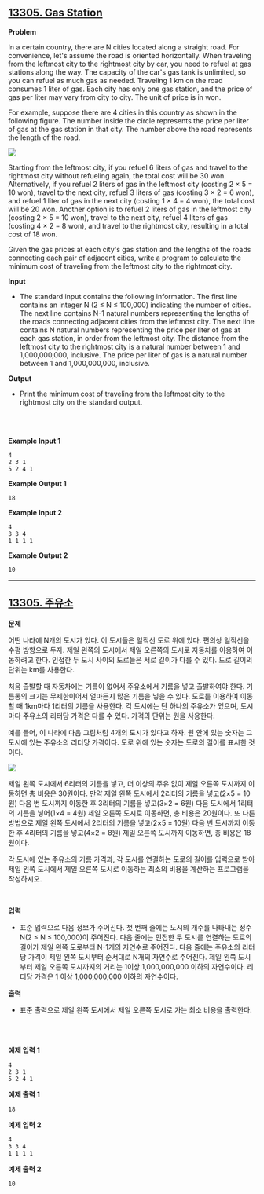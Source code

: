 ## [13305. Gas Station](https://www.acmicpc.net/problem/13305)

**Problem**

In a certain country, there are N cities located along a straight road. For convenience, let's assume the road is oriented horizontally. When traveling from the leftmost city to the rightmost city by car, you need to refuel at gas stations along the way. The capacity of the car's gas tank is unlimited, so you can refuel as much gas as needed. Traveling 1 km on the road consumes 1 liter of gas. Each city has only one gas station, and the price of gas per liter may vary from city to city. The unit of price is in won.

For example, suppose there are 4 cities in this country as shown in the following figure. The number inside the circle represents the price per liter of gas at the gas station in that city. The number above the road represents the length of the road.

<img src="https://onlinejudgeimages.s3-ap-northeast-1.amazonaws.com/problem/13305/1.png" />

Starting from the leftmost city, if you refuel 6 liters of gas and travel to the rightmost city without refueling again, the total cost will be 30 won. Alternatively, if you refuel 2 liters of gas in the leftmost city (costing 2 × 5 = 10 won), travel to the next city, refuel 3 liters of gas (costing 3 × 2 = 6 won), and refuel 1 liter of gas in the next city (costing 1 × 4 = 4 won), the total cost will be 20 won. Another option is to refuel 2 liters of gas in the leftmost city (costing 2 × 5 = 10 won), travel to the next city, refuel 4 liters of gas (costing 4 × 2 = 8 won), and travel to the rightmost city, resulting in a total cost of 18 won.

Given the gas prices at each city's gas station and the lengths of the roads connecting each pair of adjacent cities, write a program to calculate the minimum cost of traveling from the leftmost city to the rightmost city.

**Input**

- The standard input contains the following information. The first line contains an integer N (2 ≤ N ≤ 100,000) indicating the number of cities. The next line contains N-1 natural numbers representing the lengths of the roads connecting adjacent cities from the leftmost city. The next line contains N natural numbers representing the price per liter of gas at each gas station, in order from the leftmost city. The distance from the leftmost city to the rightmost city is a natural number between 1 and 1,000,000,000, inclusive. The price per liter of gas is a natural number between 1 and 1,000,000,000, inclusive.

**Output**

- Print the minimum cost of traveling from the leftmost city to the rightmost city on the standard output.

<br/>
<br/>

**Example Input 1**

```
4
2 3 1
5 2 4 1
```

**Example Output 1**

```
18
```

**Example Input 2**

```
4
3 3 4
1 1 1 1
```

**Example Output 2**

```
10
```

<hr/>

## [13305. 주유소](https://www.acmicpc.net/problem/13305)

**문제**

어떤 나라에 N개의 도시가 있다. 이 도시들은 일직선 도로 위에 있다. 편의상 일직선을 수평 방향으로 두자. 제일 왼쪽의 도시에서 제일 오른쪽의 도시로 자동차를 이용하여 이동하려고 한다. 인접한 두 도시 사이의 도로들은 서로 길이가 다를 수 있다. 도로 길이의 단위는 km를 사용한다.

처음 출발할 때 자동차에는 기름이 없어서 주유소에서 기름을 넣고 출발하여야 한다. 기름통의 크기는 무제한이어서 얼마든지 많은 기름을 넣을 수 있다. 도로를 이용하여 이동할 때 1km마다 1리터의 기름을 사용한다. 각 도시에는 단 하나의 주유소가 있으며, 도시 마다 주유소의 리터당 가격은 다를 수 있다. 가격의 단위는 원을 사용한다.

예를 들어, 이 나라에 다음 그림처럼 4개의 도시가 있다고 하자. 원 안에 있는 숫자는 그 도시에 있는 주유소의 리터당 가격이다. 도로 위에 있는 숫자는 도로의 길이를 표시한 것이다.

<img src="https://onlinejudgeimages.s3-ap-northeast-1.amazonaws.com/problem/13305/1.png" />

제일 왼쪽 도시에서 6리터의 기름을 넣고, 더 이상의 주유 없이 제일 오른쪽 도시까지 이동하면 총 비용은 30원이다. 만약 제일 왼쪽 도시에서 2리터의 기름을 넣고(2×5 = 10원) 다음 번 도시까지 이동한 후 3리터의 기름을 넣고(3×2 = 6원) 다음 도시에서 1리터의 기름을 넣어(1×4 = 4원) 제일 오른쪽 도시로 이동하면, 총 비용은 20원이다. 또 다른 방법으로 제일 왼쪽 도시에서 2리터의 기름을 넣고(2×5 = 10원) 다음 번 도시까지 이동한 후 4리터의 기름을 넣고(4×2 = 8원) 제일 오른쪽 도시까지 이동하면, 총 비용은 18원이다.

각 도시에 있는 주유소의 기름 가격과, 각 도시를 연결하는 도로의 길이를 입력으로 받아 제일 왼쪽 도시에서 제일 오른쪽 도시로 이동하는 최소의 비용을 계산하는 프로그램을 작성하시오.

<br/>

**입력**

- 표준 입력으로 다음 정보가 주어진다. 첫 번째 줄에는 도시의 개수를 나타내는 정수 N(2 ≤ N ≤ 100,000)이 주어진다. 다음 줄에는 인접한 두 도시를 연결하는 도로의 길이가 제일 왼쪽 도로부터 N-1개의 자연수로 주어진다. 다음 줄에는 주유소의 리터당 가격이 제일 왼쪽 도시부터 순서대로 N개의 자연수로 주어진다. 제일 왼쪽 도시부터 제일 오른쪽 도시까지의 거리는 1이상 1,000,000,000 이하의 자연수이다. 리터당 가격은 1 이상 1,000,000,000 이하의 자연수이다.

**출력**

- 표준 출력으로 제일 왼쪽 도시에서 제일 오른쪽 도시로 가는 최소 비용을 출력한다.

<br/>
<br/>

**예제 입력 1**

```
4
2 3 1
5 2 4 1
```

**예제 출력 1**

```
18
```

**예제 입력 2**

```
4
3 3 4
1 1 1 1
```

**예제 출력 2**

```
10
```
